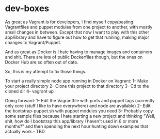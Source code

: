 # dev-boxes

As great as Vagrant is for developers, I find myself copy/pasting Vagrantfiles and puppet modules from one project to another, with mostly small changes in between. Except that now I want to play with this other app/library and have to figure out how to get that running, making major changes to Vagrant/Puppet.

And as great as Docker is I hate having to manage images and containers and shit. There are lots of public Dockerfiles though, but the ones on Docker Hub are so often out of date.

So, this is my attempt to fix those things.

To start a really simple node app running in Docker on Vagrant:
1- Make your project directory
2- Clone this project to that directory
3- Cd to the cloned dir
4- vagrant up

Going forward:
1- Edit the Vagrantfile with ports and puppet tags (currently only core (stuff I like to have everywhere) and node are available)
2- Edit the bootstrap-puppet.sh with puppet modules you need
3- Probably copy some sample files because I hate starting a new project and thinking "Well, shit, how do I bootstrap this app/library I haven't used in 6 or more months?" and then spending the next hour hunting down examples that actually work.- TBD
